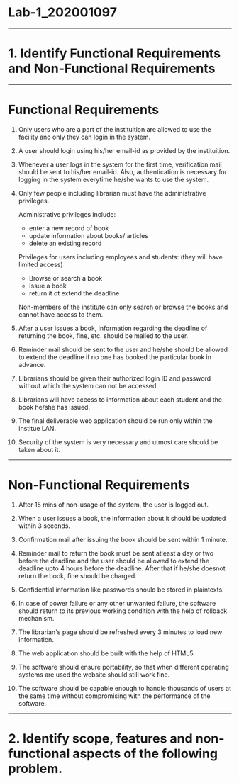 # Lab-1_202001097

-----------------------------------------------------------------------------------------------------------------------------------------------------------------------

# 1. Identify Functional Requirements and Non-Functional Requirements

-----------------------------------------------------------------------------------------------------------------------------------------------------------------------

# Functional Requirements

1. Only users who are a part of the instituition are allowed to use the facility and only they can login in the system.

2. A user should login using his/her email-id as provided by the instituition.

3. Whenever a user logs in the system for the first time, verification mail should be sent to his/her email-id. Also, authentication is necessary for logging in the system everytime he/she wants to use the system.

4. Only few people including librarian must have the administrative privileges.

   Administrative privileges include:
   * enter a new record of book 
   * update information about books/ articles
   * delete an existing record

   Privileges for users including employees and students: (they will have limited access)
   * Browse or search a book
   * Issue a book
   * return it ot extend the deadline

   Non-members of the institute can only search or browse the books and cannot have access to them.

5. After a user issues a book, information regarding the deadline of returning the book, fine, etc. should be mailed to the user.

6. Reminder mail should be sent to the user and he/she should be allowed to extend the deadline if no one has booked the particular book in advance.

7. Librarians should be given their authorized login ID and password without which the system can not be accessed.

8. Librarians will have access to information about each student and the book he/she has issued.

9. The final deliverable web application should be run only within the institue LAN.

10. Security of the system is very necessary and utmost care should be taken about it.

-----------------------------------------------------------------------------------------------------------------------------------------------------------------------

# Non-Functional Requirements

1. After 15 mins of non-usage of the system, the user is logged out.

2. When a user issues a book, the information about it should be updated within 3 seconds.

3. Confirmation mail after issuing the book should be sent within 1 minute.

4. Reminder mail to return the book must be sent atleast a day or two before the deadline and the user should be allowed to extend the deadline upto 4 hours before the deadline. After that if he/she doesnot return the book, fine should be charged.

5. Confidential information like passwords should be stored in plaintexts.

6. In case of power failure or any other unwanted failure, the software should return to its previous working condition with the help of rollback mechanism.

7. The librarian's page should be refreshed every 3 minutes to load new information.

8. The web application should be built with the help of HTML5.

9. The software should ensure portability, so that when different operating systems are used the website should still work fine.

10. The software should be capable enough to handle thousands of users at the same time without compromising with the performance of the software.


-----------------------------------------------------------------------------------------------------------------------------------------------------------------------

# 2. Identify scope, features and non-functional aspects of the following problem.
